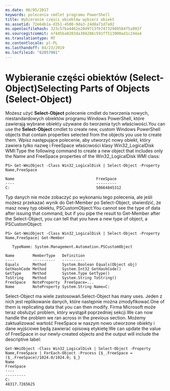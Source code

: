 ```yaml
---
ms.date: 06/05/2017
keywords: polecenia cmdlet programu PowerShell
title: Wybieranie części obiektów wybierz obiekt
ms.assetid: 72e64b1a-d351-4500-9da3-24d8a71d7a92
ms.openlocfilehash: 323c57ba4462e20d9713fb74732989584f5a993f
ms.sourcegitcommit: e7445ba8203da304286c591ff513900ad1c244a4
ms.translationtype: MT
ms.contentlocale: pl-PL
ms.lasthandoff: 04/23/2019
ms.locfileid: "62057901"
---
```

# <a name="selecting-parts-of-objects-select-object"></a><span data-ttu-id="0aacb-103">Wybieranie części obiektów (Select-Object)</span><span class="sxs-lookup"><span data-stu-id="0aacb-103">Selecting Parts of Objects (Select-Object)</span></span>

<span data-ttu-id="0aacb-104">Możesz użyć **Select-Object** polecenie cmdlet do tworzenia nowych, niestandardowych obiektów programu Windows PowerShell, które zawierają wybrane obiekty używane do tworzenia tych właściwości.</span><span class="sxs-lookup"><span data-stu-id="0aacb-104">You can use the **Select-Object** cmdlet to create new, custom Windows PowerShell objects that contain properties selected from the objects you use to create them.</span></span> <span data-ttu-id="0aacb-105">Wpisz następujące polecenie, aby utworzyć nowy obiekt, który zawiera tylko nazwę i FreeSpace właściwości klasy Win32_LogicalDisk WMI:</span><span class="sxs-lookup"><span data-stu-id="0aacb-105">Type the following command to create a new object that includes only the Name and FreeSpace properties of the Win32_LogicalDisk WMI class:</span></span>

```
PS> Get-WmiObject -Class Win32_LogicalDisk | Select-Object -Property Name,FreeSpace

Name                                    FreeSpace
----                                    ---------
C:                                      50664845312
```

<span data-ttu-id="0aacb-106">Typ danych nie może zobaczyć po wykonaniu tego polecenia, ale jeśli możesz przekazać wynik do Get-Member po Select-Object, stwierdzić, że masz nowy typ obiektu, PSCustomObject:</span><span class="sxs-lookup"><span data-stu-id="0aacb-106">You cannot see the type of data after issuing that command, but if you pipe the result to Get-Member after the Select-Object, you can tell that you have a new type of object, a PSCustomObject:</span></span>

```
PS> Get-WmiObject -Class Win32_LogicalDisk | Select-Object -Property Name,FreeSpace| Get-Member

   TypeName: System.Management.Automation.PSCustomObject

Name        MemberType   Definition
----        ----------   ----------
Equals      Method       System.Boolean Equals(Object obj)
GetHashCode Method       System.Int32 GetHashCode()
GetType     Method       System.Type GetType()
ToString    Method       System.String ToString()
FreeSpace   NoteProperty  FreeSpace=...
Name        NoteProperty System.String Name=C:
```

<span data-ttu-id="0aacb-107">Select-Object ma wiele zastosowań.</span><span class="sxs-lookup"><span data-stu-id="0aacb-107">Select-Object has many uses.</span></span> <span data-ttu-id="0aacb-108">Jeden z nich jest replikowanie danych, które następnie można zmodyfikować.</span><span class="sxs-lookup"><span data-stu-id="0aacb-108">One of them is replicating data that you can then modify.</span></span> <span data-ttu-id="0aacb-109">Firma Microsoft może teraz obsłużyć problem, który wystąpił poprzedniej sekcji.</span><span class="sxs-lookup"><span data-stu-id="0aacb-109">We can now handle the problem we ran across in the previous section.</span></span> <span data-ttu-id="0aacb-110">Możemy zaktualizować wartość FreeSpace w naszym nowo utworzone obiekty i dane wyjściowe będą zawierać opisową etykietę:</span><span class="sxs-lookup"><span data-stu-id="0aacb-110">We can update the value of FreeSpace in our newly-created objects and the output will include the descriptive label:</span></span>

```
Get-WmiObject -Class Win32_LogicalDisk | Select-Object -Property Name,FreeSpace | ForEach-Object -Process {$_.FreeSpace = ($_.FreeSpace)/1024.0/1024.0; $_}
Name                                                                  FreeSpace
----                                                                  ---------
C:                                                                48317.7265625
```
